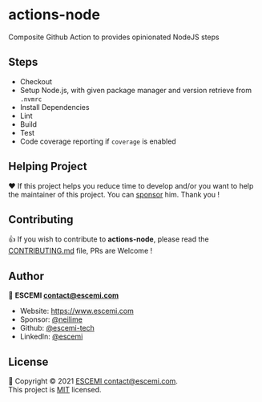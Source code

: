 # actions-node

Composite Github Action to provides opinionated NodeJS steps

## Steps

- Checkout
- Setup Node.js, with given package manager and version retrieve from `.nvmrc`
- Install Dependencies
- Lint
- Build
- Test
- Code coverage reporting if `coverage` is enabled

## Helping Project

❤️ If this project helps you reduce time to develop and/or you want to help the maintainer of this project. You can [sponsor](https://github.com/sponsors/neilime) him. Thank you !

## Contributing

👍 If you wish to contribute to **actions-node**, please read the [CONTRIBUTING.md](https://github.com/escemi-tech/actions-node/blob/master/CONTRIBUTING.md) file, PRs are Welcome !

## Author

🏢 **ESCEMI <contact@escemi.com>**

- Website: https://www.escemi.com
- Sponsor: [@neilime](https://github.com/sponsors/)
- Github: [@escemi-tech](https://github.com/escemi-tech)
- LinkedIn: [@escemi](https://www.linkedin.com/company/escemi)

## License

📝 Copyright © 2021 [ESCEMI <contact@escemi.com>](https://www.escemi.com).<br />
This project is [MIT](https://github.com/escemi-tech/actions-node/blob/master/LICENSE) licensed.
